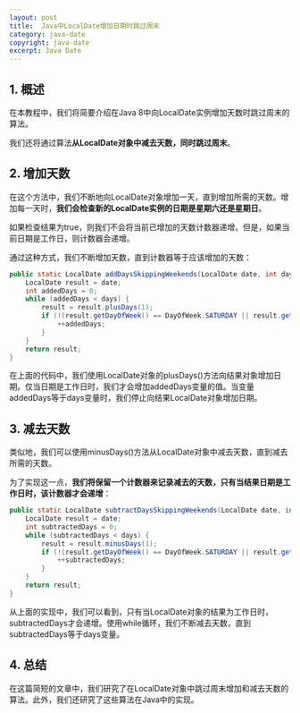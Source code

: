 ```yaml
---
layout: post
title:  Java中LocalDate增加日期时跳过周末
category: java-date
copyright: java-date
excerpt: Java Date
---
```


## 1. 概述

在本教程中，我们将简要介绍在Java 8中向LocalDate实例增加天数时跳过周末的算法。

我们还将通过算法**从LocalDate对象中减去天数，同时跳过周末**。

## 2. 增加天数

在这个方法中，我们不断地向LocalDate对象增加一天，直到增加所需的天数。增加每一天时，**我们会检查新的LocalDate实例的日期是星期六还是星期日**。

如果检查结果为true，则我们不会将当前已增加的天数计数器递增。但是，如果当前日期是工作日，则计数器会递增。

通过这种方式，我们不断增加天数，直到计数器等于应该增加的天数：

```java
public static LocalDate addDaysSkippingWeekends(LocalDate date, int days) {
    LocalDate result = date;
    int addedDays = 0;
    while (addedDays < days) {
        result = result.plusDays(1);
        if (!(result.getDayOfWeek() == DayOfWeek.SATURDAY || result.getDayOfWeek() == DayOfWeek.SUNDAY)) {
            ++addedDays;
        }
    }
    return result;
}
```

在上面的代码中，我们使用LocalDate对象的plusDays()方法向结果对象增加日期。仅当日期是工作日时，我们才会增加addedDays变量的值。当变量addedDays等于days变量时，我们停止向结果LocalDate对象增加日期。

## 3. 减去天数

类似地，我们可以使用minusDays()方法从LocalDate对象中减去天数，直到减去所需的天数。

为了实现这一点，**我们将保留一个计数器来记录减去的天数，只有当结果日期是工作日时，该计数器才会递增**：

```java
public static LocalDate subtractDaysSkippingWeekends(LocalDate date, int days) {
    LocalDate result = date;
    int subtractedDays = 0;
    while (subtractedDays < days) {
        result = result.minusDays(1);
        if (!(result.getDayOfWeek() == DayOfWeek.SATURDAY || result.getDayOfWeek() == DayOfWeek.SUNDAY)) {
            ++subtractedDays;
        }
    }
    return result;
}
```

从上面的实现中，我们可以看到，只有当LocalDate对象的结果为工作日时，subtractedDays才会递增。使用while循环，我们不断减去天数，直到subtractedDays等于days变量。

## 4. 总结

在这篇简短的文章中，我们研究了在LocalDate对象中跳过周末增加和减去天数的算法。此外，我们还研究了这些算法在Java中的实现。